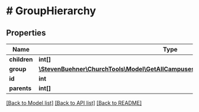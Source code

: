 # # GroupHierarchy

## Properties

Name | Type | Description | Notes
------------ | ------------- | ------------- | -------------
**children** | **int[]** |  | [optional]
**group** | [**\StevenBuehner\ChurchTools\Model\GetAllCampuses200ResponseDataInnerSignUpGroup**](GetAllCampuses200ResponseDataInnerSignUpGroup.md) |  | [optional]
**id** | **int** |  | [optional]
**parents** | **int[]** |  | [optional]

[[Back to Model list]](../../README.md#models) [[Back to API list]](../../README.md#endpoints) [[Back to README]](../../README.md)
